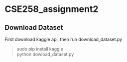 # CSE258_assignment2

## Download Dataset
First download kaggle api, then run download_dataset.py
> sudo pip install kaggle  
> python dowload_dataset.py
